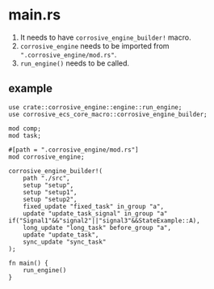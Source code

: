# main.rs

1. It needs to have `corrosive_engine_builder!` macro.
2. `corrosive_engine` needs to be imported from `".corrosive_engine/mod.rs"`.
3. `run_engine()` needs to be called.

## example
```
use crate::corrosive_engine::engine::run_engine;
use corrosive_ecs_core_macro::corrosive_engine_builder;

mod comp;
mod task;

#[path = ".corrosive_engine/mod.rs"]
mod corrosive_engine;

corrosive_engine_builder!(
    path "./src",
    setup "setup",
    setup "setup1",
    setup "setup2",
    fixed_update "fixed_task" in_group "a",
    update "update_task_signal" in_group "a" if("Signal1"&&"signal2"||"signal3"&&StateExample::A),
    long_update "long_task" before_group "a",
    update "update_task",
    sync_update "sync_task"
);

fn main() {
    run_engine()
}
```
